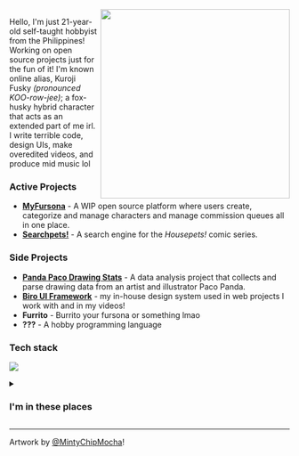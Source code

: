 <div>
  <img width="340" align="right" src="https://res.cloudinary.com/kuroji-fusky-s3/image/upload/fursonas/comms/MintyChipMocha_orig.png">
</div>

Hello, I'm just 21-year-old self-taught hobbyist from the Philippines! Working on open source projects just for the fun of it! I'm known online alias, Kuroji Fusky *(pronounced KOO-row-jee)*; a fox-husky hybrid character that acts as an extended part of me irl. I write terrible code, design UIs, make overedited videos, and produce mid music lol

### Active Projects

- **[MyFursona][mf]** - A WIP open source platform where users create, categorize and manage characters and manage commission queues all in one place.
- **[Searchpets!][sp]** - A search engine for the *Housepets!* comic series.

### Side Projects

- **[Panda Paco Drawing Stats][paco]** - A data analysis project that collects and parse drawing data from an artist and illustrator Paco Panda.
- **[Biro UI Framework][bui]** - my in-house design system used in web projects I work with and in my videos!
- **Furrito** - Burrito your fursona or something lmao
- **???** - A hobby programming language

### Tech stack
![](https://skillicons.dev/icons?i=sass,js,ts,py,powershell,bash,tailwind,vue,nuxt,astro,vercel,supabase&perline=6)

<details>
  <summary>
    <h3>I'm in these places</h3>
  </summary>
  
  - [Blog](https://blog.kurojifusky.com/)
  - [YouTube](https://www.youtube.com/@kurojifusky)
  - [Mastodon](https://furry.engineer/@kurojifusky)
  - [Ko-fi](https://ko-fi.com/kuroji_fusky)
  - [FurAffinity](https://www.furaffinity.net/user/kokorohusky)
  - [DeviantArt](https://www.deviantart.com/soskeptically)
  - [CodePen](https://codepen.io/kurojifusky)
  - [Twitter (no longer active)](https://twitter.com/kurojifusky)
  - [Steam](https://steamcommunity.com/id/kuroji_husky)
  - [SoundCloud](https://soundcloud.com/kuroji-fusky)
  - [Spotify](https://open.spotify.com/artist/3fouosCOFa1ykd6j9DZkWl)
  - [Apple Music](https://music.apple.com/us/artist/kokoro-husky/1521326000)
  - [LinkedIn](https://www.linkedin.com/in/kerby-keith-aquino-434037238/)
  
</details>

----

Artwork by [@MintyChipMocha][mcm]!
<!--Projects-->
[mf]: https://github.com/MyFursona-Project/MyFursona
[sp]: https://github.com/openfurs/searchpets
[paco]: https://github.com/kuroji-fusky/pacopanda-drawing-stats
[bui]: https://github.com/biro-ui
<!-- others -->
[mcm]: https://www.youtube.com/@MintyChipMocha
